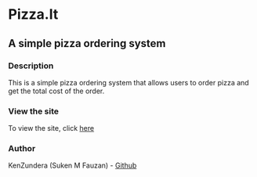 # Pizza.It
## A simple pizza ordering system

### Description
This is a simple pizza ordering system that allows users to order pizza and get the total cost of the order.

### View the site
To view the site, click [here](https://kenzundera.github.io/pizza.it/)

### Author
KenZundera (Suken M Fauzan) - [Github](https://github.com/KenZundera/)
